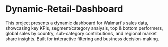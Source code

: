 # Dynamic-Retail-Dashboard
This project presents a dynamic dashboard for Walmart's sales data, showcasing key KPIs, segment/category analysis, top &amp; bottom performers, global sales by country, sub-category contributions, and regional market share insights. Built for interactive filtering and business decision-making.
